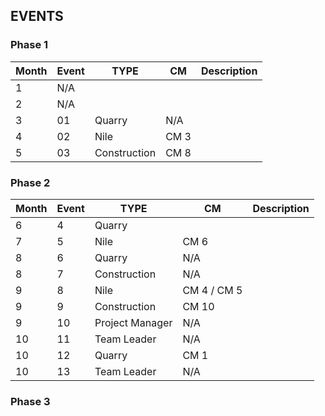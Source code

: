 ## EVENTS

### Phase 1

|Month|Event|TYPE|CM|Description|
|-----|-----|----|--|-----------|
|1|N/A||||
|2|N/A||||
|3|01|Quarry|N/A||
|4|02|Nile|CM 3||
|5|03|Construction|CM 8||

### Phase 2

|Month|Event|TYPE|CM|Description|
|-----|-----|----|--|-----------|
|6|4|Quarry|||
|7|5|Nile|CM 6||
|8|6|Quarry|N/A||
|8|7|Construction|N/A||
|9|8|Nile|CM 4 / CM 5||
|9|9|Construction|CM 10||
|9|10|Project Manager|N/A||
|10|11|Team Leader|N/A||
|10|12|Quarry|CM 1||
|10|13|Team Leader|N/A||

### Phase 3

